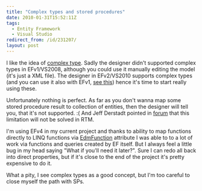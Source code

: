 ```yaml
---
title: "Complex types and stored procedures"
date: 2010-01-31T15:52:11Z
tags:
  - Entity Framework
  - Visual Studio
redirect_from: /id/231207/
layout: post
---
```

I like the idea of [complex type][1]. Sadly the designer didn't supported complex types in EFv1/VS2008, although you could use it manually editing the model (it's just a XML file). The designer in EFv2/VS2010 supports complex types (and you can use it also with EFv1, [see this][2]) hence it's time to start really using these.

Unfortunately nothing is perfect. As far as you don't wanna map some stored procedure result to collection of entities, then the designer will tell you, that it's not supported. :( And Jeff Derstadt pointed in [forum][3] that this limitation will not be solved in RTM.

I'm using EFv4 in my current project and thanks to ability to map functions directly to LINQ functions via [EdmFunction][4] attribute I was able to to a lot of work via functions and queries created by EF itself. But I always feel a little bug in my head saying "What if you'll need it later?". Sure I can redo all back into direct properties, but if it's close to the end of the project it's pretty expensive to do it.

What a pity, I see complex types as a good concept, but I'm too careful to close myself the path with SPs.

[1]: http://msdn.microsoft.com/en-us/library/bb738472.aspx
[2]: http://thedatafarm.com/blog/data-access/leveraging-vs2010-rsquo-s-designer-for-net-3-5-projects/
[3]: http://social.msdn.microsoft.com/Forums/en-US/adonetefx/thread/528d6d79-e8d8-4db7-86c9-0aa2d29dca08/
[4]: http://msdn.microsoft.com/en-us/library/system.data.objects.dataclasses.edmfunctionattribute(VS.100).aspx